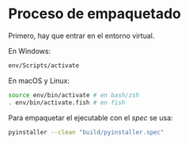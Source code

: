 # Proceso de empaquetado

Primero, hay que entrar en el entorno virtual.

En Windows:

```cmd
env/Scripts/activate
```

En macOS y Linux:

```bash
source env/bin/activate # en bash/zsh
. env/bin/activate.fish # en fish
```

Para empaquetar el ejecutable con el _spec_ se usa:

```bash
pyinstaller --clean "build/pyinstaller.spec"
```